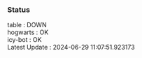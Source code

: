 ### Status


table : DOWN  
hogwarts : OK  
icy-bot : OK  
Latest Update : 2024-06-29 11:07:51.923173
